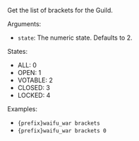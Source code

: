 Get the list of brackets for the Guild.

Arguments:
* `state`: The numeric state. Defaults to 2.

States:
* ALL: 0
* OPEN: 1
* VOTABLE: 2
* CLOSED: 3
* LOCKED: 4

Examples:
* `{prefix}waifu_war brackets`
* `{prefix}waifu_war brackets 0`
